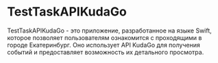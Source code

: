 # TestTaskAPIKudaGo
TestTaskAPIKudaGo - это приложение, разработанное на языке Swift, которое позволяет пользователям ознакомится с проходящими в городе Екатеринбург. Оно использует API KudaGo для получения событий и предоставляет возможность их детального просмотра.
